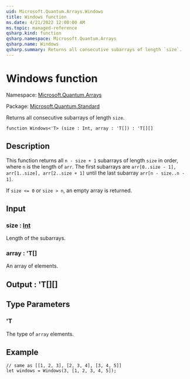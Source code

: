 ```yaml
---
uid: Microsoft.Quantum.Arrays.Windows
title: Windows function
ms.date: 4/21/2022 12:00:00 AM
ms.topic: managed-reference
qsharp.kind: function
qsharp.namespace: Microsoft.Quantum.Arrays
qsharp.name: Windows
qsharp.summary: Returns all consecutive subarrays of length `size`.
---
```


# Windows function

Namespace: [Microsoft.Quantum.Arrays](xref:Microsoft.Quantum.Arrays)

Package: [Microsoft.Quantum.Standard](https://nuget.org/packages/Microsoft.Quantum.Standard)


Returns all consecutive subarrays of length `size`.

```qsharp
function Windows<'T> (size : Int, array : 'T[]) : 'T[][]
```


## Description

This function returns all `n - size + 1` subarrays oflength `size` in order, where `n` is the length of `arr`.The first subarrays are `arr[0..size - 1], arr[1..size], arr[2..size + 1]`until the last subarray `arr[n - size..n - 1]`.If `size <= 0` or `size > n`, an empty array is returned.

## Input

### size : [Int](xref:microsoft.quantum.qsharp.valueliterals#int-literals)

Length of the subarrays.


### array : 'T[]

An array of elements.



## Output : 'T[][]



## Type Parameters

### 'T

The type of `array` elements.

## Example

```qsharp// same as [[1, 2, 3], [2, 3, 4], [3, 4, 5]]let windows = Windows(3, [1, 2, 3, 4, 5]);```